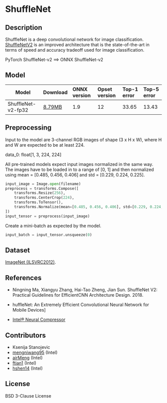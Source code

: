 <!--- SPDX-License-Identifier: Apache-2.0 -->

# ShuffleNet

## Description

ShuffleNet is a deep convolutional network for image classification.
[ShuffleNetV2](https://pytorch.org/hub/pytorch_vision_shufflenet_v2/) is an
improved architecture that is the state-of-the-art in terms of speed and
accuracy tradeoff used for image classification.


PyTorch ShuffleNet-v2 ==> ONNX ShuffleNet-v2

## Model

| Model              | Download                          | ONNX version | Opset version | Top-1 error | Top-5 error |
|--------------------|:----------------------------------|:-------------|:--------------|:------------|:------------|
| ShuffleNet-v2-fp32 | [8.79MB](./shufflenet-v2-12.onnx) |          1.9 |            12 |       33.65 |       13.43 |


## Preprocessing

Input to the model are 3-channel RGB images of shape (3 x H x W), where H and W
are expected to be at least 224.

data_0: float[1, 3, 224, 224]

All pre-trained models expect input images normalized in the same way. The
images have to be loaded in to a range of [0, 1] and then normalized using mean
= [0.485, 0.456, 0.406] and std = [0.229, 0.224, 0.225].


```python
input_image = Image.open(filename)
preprocess = transforms.Compose([
    transforms.Resize(256),
    transforms.CenterCrop(224),
    transforms.ToTensor(),
    transforms.Normalize(mean=[0.485, 0.456, 0.406], std=[0.229, 0.224, 0.225]),
])
input_tensor = preprocess(input_image)
```

Create a mini-batch as expected by the model.

```python
input_batch = input_tensor.unsqueeze(0)
```

## Dataset

[ImageNet (ILSVRC2012)](http://www.image-net.org/challenges/LSVRC/2012/).

## References

* Ningning Ma, Xiangyu Zhang, Hai-Tao Zheng, Jian Sun. ShuffleNet V2: Practical Guidelines for EfficientCNN Architecture Design. 2018.

* huffleNet: An Extremely Efficient Convolutional Neural Network for Mobile Devices]

* [Intel® Neural Compressor](https://github.com/intel/neural-compressor)

## Contributors

* Ksenija Stanojevic
* [mengniwang95](https://github.com/mengniwang95) (Intel)
* [airMeng](https://github.com/airMeng) (Intel)
* [ftian1](https://github.com/ftian1) (Intel)
* [hshen14](https://github.com/hshen14) (Intel)

## License
BSD 3-Clause License
